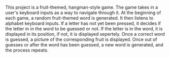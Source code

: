 This project is a fruit-themed, hangman-style game. The game takes in a user's keyboard inputs as a way to navigate
through it. At the beginning of each game, a random fruit-themed word is generated. It then listens to alphabet 
keyboard inputs. If a letter has not yet been pressed, it decides if the letter in in the word to be guessed or not.
If the letter is in the word, it is displayed in its position, if not, it is displayed sepertely. Once a correct word 
is guessed, a picture of the corresponding fruit is displayed. Once out of guesses or after the word has been guessed,
a new word is generated, and the process repeats.
